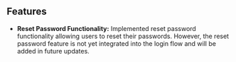 

## Features

- **Reset Password Functionality:** Implemented reset password functionality allowing users to reset their passwords. However, the reset password feature is not yet integrated into the login flow and will be added in future updates.
